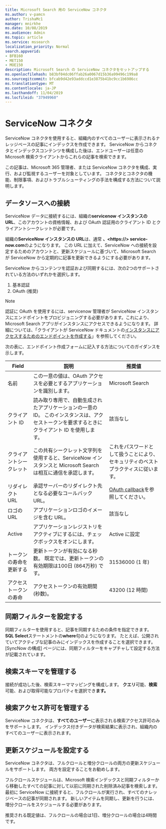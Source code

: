 ```yaml
---
title: Microsoft Search 用の ServiceNow コネクタ
ms.author: v-pamcn
author: TrishaMc1
manager: mnirkhe
ms.date: 10/08/2019
ms.audience: Admin
ms.topic: article
ms.service: mssearch
localization_priority: Normal
search.appverid:
- BFB160
- MET150
- MOE150
description: Microsoft Search の ServiceNow コネクタをセットアップする
ms.openlocfilehash: b83bf04dc06ffab26a0067d15b36a99496c199a8
ms.sourcegitcommit: bfcab9d42e93addccd1e3875b41bc9cc1b6986cc
ms.translationtype: MT
ms.contentlocale: ja-JP
ms.lasthandoff: 11/04/2019
ms.locfileid: "37949960"
---
```

# <a name="servicenow-connector"></a>ServiceNow コネクタ

ServiceNow コネクタを使用すると、組織内のすべてのユーザーに表示されるナレッジベースの記事にインデックスを作成できます。 ServiceNow からコネクタとインデックスコンテンツを構成した後は、エンドユーザーは任意の Microsoft 検索クライアントからこれらの記事を検索できます。  

この記事は、Microsoft 365 管理者、または ServiceNow コネクタを構成、実行、および監視するユーザーを対象としています。 コネクタとコネクタの機能、制限事項、およびトラブルシューティングの手法を構成する方法について説明します。

## <a name="connect-to-a-data-source"></a>データソースへの接続
ServiceNow データに接続するには、組織の**servicenow インスタンスの URL**、このアカウントの資格情報、および OAuth 認証用のクライアント ID とクライアントシークレットが必要です。  

組織の**ServiceNow インスタンスの URL**は、通常 **、&lt;https://> service-now.com**のようになります。 この URL に加えて、ServiceNow への接続を設定するためのアカウントと、更新スケジュールに基づいて、Microsoft Search が ServiceNow から定期的に記事を更新できるようにする必要があります。

ServiceNow からコンテンツを認証および同期するには、次の2つのサポートされている方法のいずれかを選択します。 
1. 基本認証 
2. OAuth (推奨)

> [!Note]
> 認証に OAuth を使用するには、servicenow 管理者が ServiceNow インスタンスにエンドポイントをプロビジョニングする必要があります。これにより、Microsoft Search アプリがインスタンスにアクセスできるようになります。 詳細については、「クライアントが ServiceNow ドキュメントの[インスタンスにアクセスするためのエンドポイントを作成する](https://docs.servicenow.com/bundle/newyork-platform-administration/page/administer/security/task/t_CreateEndpointforExternalClients.html)」を参照してください。

次の表に、エンドポイント作成フォームに記入する方法についてのガイダンスを示します。

**Field** | **説明** | **推奨値**
--- | --- | ---
名前 | この一意の値は、OAuth アクセスを必要とするアプリケーションを識別します。 | Microsoft Search
クライアント ID | 読み取り専用で、自動生成されたアプリケーションの一意の ID。 このインスタンスは、アクセストークンを要求するときにクライアント ID を使用します。 | 該当なし
クライアントシークレット | この共有シークレット文字列を使用すると、ServiceNow インスタンスと Microsoft Search は相互に通信を承認します。 | これをパスワードとして扱うことにより、セキュリティのベストプラクティスに従います。
リダイレクト URL | 承認サーバーのリダイレクト先となる必要なコールバック URL。 | [OAuth callback](https://gcs.office.com/v1.0/admin/oauth/callback)を参照してください。
ロゴの URL | アプリケーションロゴのイメージを含む URL。 | 該当なし
Active | アプリケーションレジストリをアクティブにするには、チェックボックスをオンにします。 | Active に設定
トークンの寿命を更新する | 更新トークンが有効になる秒数。 既定では、更新トークンの有効期限は100日 (864万秒) です。 | 31536000 (1 年)
アクセストークンの寿命 | アクセストークンの有効期間 (秒数)。 | 43200 (12 時間)

## <a name="set-a-sync-filter"></a>同期フィルターを設定する 
同期フィルターを使用すると、記事を同期するための条件を指定できます。 **SQL Select**ステートメントの**where**句のようになります。 たとえば、公開されていてアクティブな記事のみにインデックスを作成することを選択できます。 [SyncNow の構成] ページには、同期フィルターをキャプチャして設定する方法が記載されています。

## <a name="manage-the-search-schema"></a>検索スキーマを管理する
接続が成功した後、検索スキーママッピングを構成します。 **クエリ**可能、**検索**可能、および取得可能なプロパティを選択でき**ます。**

## <a name="manage-search-permissions"></a>検索アクセス許可を管理する
ServiceNow コネクタは、**すべてのユーザー**に表示される検索アクセス許可のみをサポートします。 インデックス付きデータが検索結果に表示され、組織内のすべてのユーザーに表示されます。
 
## <a name="set-the-refresh-schedule"></a>更新スケジュールを設定する 
ServiceNow コネクタは、フルクロールと増分クロールの両方の更新スケジュールをサポートします。 両方を設定することをお勧めします。

フルクロールスケジュールは、Microsoft 検索インデックスと同期フィルターから移動したすべての記事に対して以前に同期された削除済み記事を検索します。 最初に ServiceNow に接続すると、フルクロールが実行され、すべてのナレッジベースの記事が同期されます。 新しいアイテムを同期し、更新を行うには、増分クロールをスケジュールする必要があります。

推奨される既定値は、フルクロールの場合は1日、増分クロールの場合は4時間です。

